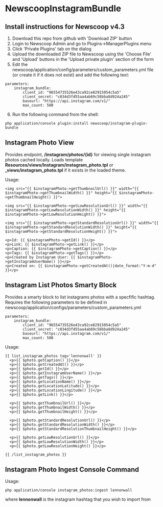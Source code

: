 NewscoopInstagramBundle
===================

Install instructions for Newscoop v4.3
------------------------

1. Download this repo from github with 'Download ZIP' button
2. Login to Newscoop Admin and go to Plugins->ManagerPlugins menu
3. Click 'Private Plugins' tab on the dialog
4. Upload the downloaded ZIP file to Newscoop using the 'Choose File' and 'Upload' buttons in the 'Upload private plugin' section of the form
5. Edit the newscoop/application/config/parameters/custom_parameters.yml file (or create it if it does not exist) and add the following text:
```
parameters:
    instagram_bundle:
        client_id: "96554735526e43ca92ce82915054c5a5"
        client_secret: "c034d3fd55aa4ab69c58bba8d924a245"
        baseurl: "https://api.instagram.com/v1/"
        max_count: 500
```

6. Run the following command from the shell:
```
php application/console plugin:install newscoop/instagram-plugin-bundle
```



Instagram Photo View
------------------------

Provides endpoint, **/instagram/photos/{id}** for viewing single instagram photos cached locally.  Loads template **Resources/views/Instagram/instagram_photo.tpl** or **_views/instagram_photo.tpl** if it exists in the loaded theme.

Usage:
```smarty
<img src="{{ $instagramPhoto->getThumbnailUrl() }}" width="{{ $instagramPhoto->getThumbnailWidth() }}" height="{{ $instagramPhoto->getThumbnailHeight() }}">

<img src="{{ $instagramPhoto->getLowResolutionUrl() }}" width="{{ $instagramPhoto->getLowResolutionWidth() }}" height="{{ $instagramPhoto->getLowResolutionHeight() }}">

<img src="{{ $instagramPhoto->getStandardResolutionUrl() }}" width="{{ $instagramPhoto->getStandardResolutionWidth() }}" height="{{ $instagramPhoto->getStandardResolutionHeight() }}">

<p>Id: {{ $instagramPhoto->getId() }}</p>
<p>Link: {{ $instagramPhoto->getLink() }}</p>
<p>Caption: {{ $instagramPhoto->getCaption() }}</p>
<p>Tags: {{ $instagramPhoto->getTags() }}</p>
<p>Created by Instagram User: {{ $instagramPhoto->getInstagramUserName() }}</p>
<p>Created on: {{ $instagramPhoto->getCreatedAt()|date_format:"Y-m-d" }}</p>
```



Instagram List Photos Smarty Block
------------------------

Provides a smarty block to list instagrams photos with a specfific hashtag.
Requires the following parameters to be defined in newscoop/application/configs/parameters/custom_parameters.yml 

```
parameters:
    instagram_bundle:
        client_id: "96554735526e43ca92ce82915054c5a5"
        client_secret: "c034d3fd55aa4ab69c58bba8d924a245"
        baseurl: "https://api.instagram.com/v1/"
        max_count: 500
```

Usage:
```smarty
{{ list_instagram_photos tag='lennonwall' }}
  <p>{{ $photo.getCaption() }}</p>
  <p>{{ $photo.getCreatedAt() }}</p>
  <p>{{ $photo.getId() }}</p>
  <p>{{ $photo.getInstagramUserName() }}</p>
  <p>{{ $photo.getTags() }}</p>
  <p>{{ $photo.getLocationName() }}</p>
  <p>{{ $photo.getLocationLatitude() }}</p>
  <p>{{ $photo.getLocationLingitude() }}</p>
  <p>{{ $photo.getLink() }}</p>

  <p>{{ $photo.getThumbnailUrl() }}</p>
  <p>{{ $photo.getThumbnailWidth() }}</p>
  <p>{{ $photo.getThumbnailHeight() }}</p>

  <p>{{ $photo.getStandardResolutionUrl() }}</p>
  <p>{{ $photo.getStandardResolutionWidth() }}</p>
  <p>{{ $photo.getStandardResolutionThumbnailHeight() }}</p>

  <p>{{ $photo.getLowResolutionUrl() }}</p>
  <p>{{ $photo.getLowResolutionWidth() }}</p>
  <p>{{ $photo.getLowResolutionHeight() }}</p>

{{ /list_instagram_photos }}
```

Instagram Photo Ingest Console Command
------------------------

Usage:
```
php application/console instagram_photos:ingest lennonwall
```

where **lennonwall** is the instagram hashtag that you wish to import from
